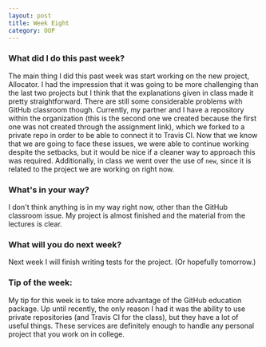 ```yaml
---
layout: post
title: Week Eight
category: OOP
---
```


### What did I do this past week?
The main thing I did this past week was start working on the new project, Allocator. I had the impression that it was going to be more challenging than the last two projects but I think that the explanations given in class made it pretty straightforward. There are still some considerable problems with GitHub classroom though. Currently, my partner and I have a repository within the organization (this is the second one we created because the first one was not created through the assignment link), which we forked to a private repo in order to be able to connect it to Travis CI. Now that we know that we are going to face these issues, we were able to continue working despite the setbacks, but it would be nice if a cleaner way to approach this was required. Additionally, in class we went over the use of `new`, since it is related to the project we are working on right now.

### What's in your way?
I don't think anything is in my way right now, other than the GitHub classroom issue. My project is almost finished and the material from the lectures is clear.

### What will you do next week?
Next week I will finish writing tests for the project. (Or hopefully tomorrow.)

### Tip of the week:
My tip for this week is to take more advantage of the GitHub education package. Up until recently, the only reason I had it was the ability to use private repositories (and Travis CI for the class), but they have a lot of useful things. These services are definitely enough to handle any personal project that you work on in college.
